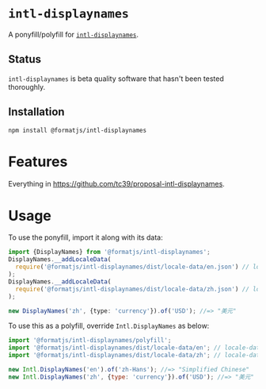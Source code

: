 
# `intl-displaynames`

A ponyfill/polyfill for [`intl-displaynames`](https://tc39.es/proposal-intl-displaynames).

## Status

`intl-displaynames` is beta quality software that hasn't been tested thoroughly.

## Installation

```
npm install @formatjs/intl-displaynames
```

# Features

Everything in <https://github.com/tc39/proposal-intl-displaynames>.

# Usage

To use the ponyfill, import it along with its data:

```ts
import {DisplayNames} from '@formatjs/intl-displaynames';
DisplayNames.__addLocaleData(
  require('@formatjs/intl-displaynames/dist/locale-data/en.json') // locale-data for en
);
DisplayNames.__addLocaleData(
  require('@formatjs/intl-displaynames/dist/locale-data/zh.json') // locale-data for zh
);

new DisplayNames('zh', {type: 'currency'}).of('USD'); //=> "美元"
```

To use this as a polyfill, override `Intl.DisplayNames` as below:

```javascript
import '@formatjs/intl-displaynames/polyfill';
import '@formatjs/intl-displaynames/dist/locale-data/en'; // locale-data for en
import '@formatjs/intl-displaynames/dist/locale-data/zh'; // locale-data for zh

new Intl.DisplayNames('en').of('zh-Hans'); //=> "Simplified Chinese"
new Intl.DisplayNames('zh', {type: 'currency'}).of('USD'); //=> "美元"
```
